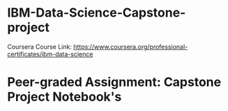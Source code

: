 # IBM-Data-Science-Capstone-project
Coursera Course Link: https://www.coursera.org/professional-certificates/ibm-data-science
# Peer-graded Assignment: Capstone Project Notebook's
